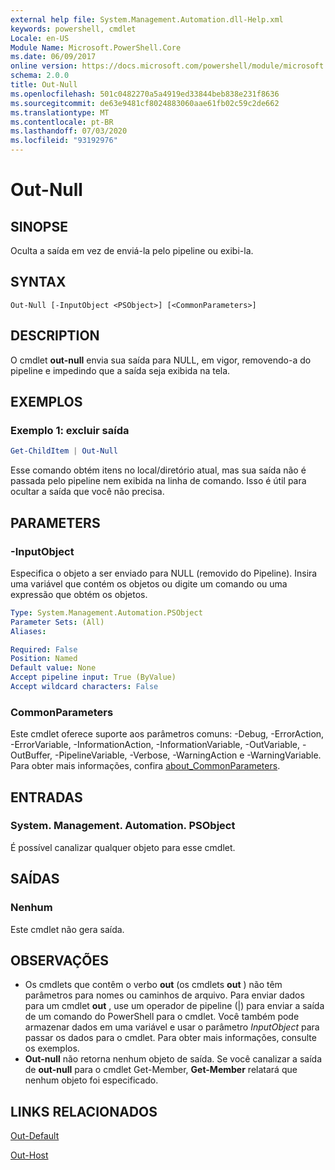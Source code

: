 ```yaml
---
external help file: System.Management.Automation.dll-Help.xml
keywords: powershell, cmdlet
Locale: en-US
Module Name: Microsoft.PowerShell.Core
ms.date: 06/09/2017
online version: https://docs.microsoft.com/powershell/module/microsoft.powershell.core/out-null?view=powershell-7&WT.mc_id=ps-gethelp
schema: 2.0.0
title: Out-Null
ms.openlocfilehash: 501c0482270a5a4919ed33844beb838e231f8636
ms.sourcegitcommit: de63e9481cf8024883060aae61fb02c59c2de662
ms.translationtype: MT
ms.contentlocale: pt-BR
ms.lasthandoff: 07/03/2020
ms.locfileid: "93192976"
---
```

# Out-Null

## SINOPSE
Oculta a saída em vez de enviá-la pelo pipeline ou exibi-la.

## SYNTAX

```
Out-Null [-InputObject <PSObject>] [<CommonParameters>]
```

## DESCRIPTION

O cmdlet **out-null** envia sua saída para NULL, em vigor, removendo-a do pipeline e impedindo que a saída seja exibida na tela.

## EXEMPLOS

### Exemplo 1: excluir saída

```powershell
Get-ChildItem | Out-Null
```

Esse comando obtém itens no local/diretório atual, mas sua saída não é passada pelo pipeline nem exibida na linha de comando.
Isso é útil para ocultar a saída que você não precisa.

## PARAMETERS

### -InputObject

Especifica o objeto a ser enviado para NULL (removido do Pipeline).
Insira uma variável que contém os objetos ou digite um comando ou uma expressão que obtém os objetos.

```yaml
Type: System.Management.Automation.PSObject
Parameter Sets: (All)
Aliases:

Required: False
Position: Named
Default value: None
Accept pipeline input: True (ByValue)
Accept wildcard characters: False
```

### CommonParameters

Este cmdlet oferece suporte aos parâmetros comuns: -Debug, -ErrorAction, -ErrorVariable, -InformationAction, -InformationVariable, -OutVariable, -OutBuffer, -PipelineVariable, -Verbose, -WarningAction e -WarningVariable. Para obter mais informações, confira [about_CommonParameters](https://go.microsoft.com/fwlink/?LinkID=113216).

## ENTRADAS

### System. Management. Automation. PSObject

É possível canalizar qualquer objeto para esse cmdlet.

## SAÍDAS

### Nenhum

Este cmdlet não gera saída.

## OBSERVAÇÕES

* Os cmdlets que contêm o verbo **out** (os cmdlets **out** ) não têm parâmetros para nomes ou caminhos de arquivo. Para enviar dados para um cmdlet **out** , use um operador de pipeline (|) para enviar a saída de um comando do PowerShell para o cmdlet. Você também pode armazenar dados em uma variável e usar o parâmetro *InputObject* para passar os dados para o cmdlet. Para obter mais informações, consulte os exemplos.
* **Out-null** não retorna nenhum objeto de saída. Se você canalizar a saída de **out-null** para o cmdlet Get-Member, **Get-Member** relatará que nenhum objeto foi especificado.

## LINKS RELACIONADOS

[Out-Default](Out-Default.md)

[Out-Host](Out-Host.md)
